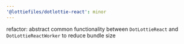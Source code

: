 ```yaml
---
'@lottiefiles/dotlottie-react': minor
---
```


refactor: abstract common functionality between `DotLottieReact` and `DotLottieReactWorker` to reduce bundle size
